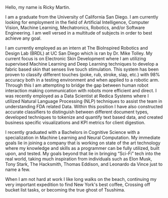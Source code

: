 Hello, my name is Ricky Martin. 

I am a graduate from the University of California San Diego. I am currently looking for employment in the field of 
Artificial Intelligence, Computer Vision, Machine Learning, Mechatronics, Robotics, and/or Software Engineering. 
I am well versed in a multitude of subjects in order to best achieve any goal.

I am currently employed as an intern at The BioInspired Robotics and Design Lab (BRDL) at UC San Diego which is ran 
by Dr. Mike Tolley. My current focus is on Electronic Skin Development where I am utilizing supervised Machine Learning 
and Deep Learning techniques to develop a fabric based skin that senses live touch stimulation. This system has been 
proven to classify different touches (poke, rub, stroke, slap, etc.) with 98% accuracy both in a testing environment 
and when applied to a robotic arm. Through this I am attempting to bridge the gap between human robot interaction making 
communication with robots more efficient and direct. I was recently employed as a Data Scientist at Redica Systems where 
I utilized Natural Language Processing (NLP) techniques to assist the team in understanding FDA related Data. Within 
this position I have also constructed accurate classifiers to distinguish between different document types, developed 
techniques to tokenize and quantify text based data, and created business specific visualizations and KPI metrics for 
client digestion.

I recently graduated with a Bachelors in Cognitive Science with a specialization in Machine Learning and Neural 
Computation. My immediate goals lie in joining a company that is working on state of the art technology where my 
knowledge and skills as a programmer can be fully utilized, built upon, and tested. My goals beyond that lie in 
bringing “Sci-Fi” tech into the real world, taking much inspiration from individuals such as Elon Musk, Tony Stark, 
The Hacksmith, Thomas Eddison, and Leonardo da Vince just to name a few.

When I am not hard at work I like long walks on the beach, continuing my very important expedition to find New York's 
best coffee, Crossing off bucket list tasks, or becoming the true ghost of Tsushima.

